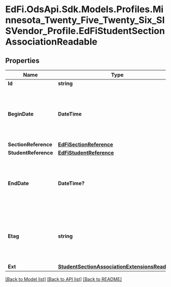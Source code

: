 # EdFi.OdsApi.Sdk.Models.Profiles.Minnesota_Twenty_Five_Twenty_Six_SISVendor_Profile.EdFiStudentSectionAssociationReadable

## Properties

Name | Type | Description | Notes
------------ | ------------- | ------------- | -------------
**Id** | **string** |  | [optional] 
**BeginDate** | **DateTime** | Month, day, and year of the student&#39;s entry or assignment to the section. | 
**SectionReference** | [**EdFiSectionReference**](EdFiSectionReference.md) |  | 
**StudentReference** | [**EdFiStudentReference**](EdFiStudentReference.md) |  | 
**EndDate** | **DateTime?** | Month, day, and year of the withdrawal or exit of the student from the section. | [optional] 
**Etag** | **string** | A unique system-generated value that identifies the version of the resource. | [optional] 
**Ext** | [**StudentSectionAssociationExtensionsReadable**](StudentSectionAssociationExtensionsReadable.md) |  | [optional] 

[[Back to Model list]](../README.md#documentation-for-models) [[Back to API list]](../README.md#documentation-for-api-endpoints) [[Back to README]](../README.md)

